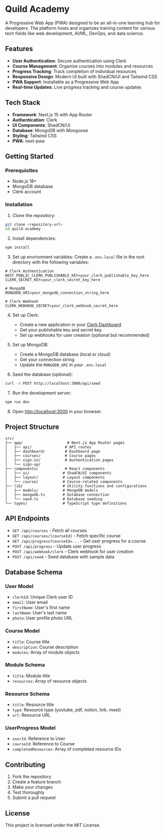 # Quild Academy

A Progressive Web App (PWA) designed to be an all-in-one learning hub for developers. The platform hosts and organizes training content for various tech fields like web development, AI/ML, DevOps, and data science.

## Features

- **User Authentication**: Secure authentication using Clerk
- **Course Management**: Organize courses into modules and resources
- **Progress Tracking**: Track completion of individual resources
- **Responsive Design**: Modern UI built with ShadCN/UI and Tailwind CSS
- **PWA Support**: Installable as a Progressive Web App
- **Real-time Updates**: Live progress tracking and course updates

## Tech Stack

- **Framework**: Next.js 15 with App Router
- **Authentication**: Clerk
- **UI Components**: ShadCN/UI
- **Database**: MongoDB with Mongoose
- **Styling**: Tailwind CSS
- **PWA**: next-pwa

## Getting Started

### Prerequisites

- Node.js 18+ 
- MongoDB database
- Clerk account

### Installation

1. Clone the repository:
```bash
git clone <repository-url>
cd quild-academy
```

2. Install dependencies:
```bash
npm install
```

3. Set up environment variables:
Create a `.env.local` file in the root directory with the following variables:

```env
# Clerk Authentication
NEXT_PUBLIC_CLERK_PUBLISHABLE_KEY=your_clerk_publishable_key_here
CLERK_SECRET_KEY=your_clerk_secret_key_here

# MongoDB
MONGODB_URI=your_mongodb_connection_string_here

# Clerk Webhook
CLERK_WEBHOOK_SECRET=your_clerk_webhook_secret_here
```

4. Set up Clerk:
   - Create a new application in your [Clerk Dashboard](https://dashboard.clerk.com)
   - Get your publishable key and secret key
   - Set up webhooks for user creation (optional but recommended)

5. Set up MongoDB:
   - Create a MongoDB database (local or cloud)
   - Get your connection string
   - Update the `MONGODB_URI` in your `.env.local`

6. Seed the database (optional):
```bash
curl -X POST http://localhost:3000/api/seed
```

7. Run the development server:
```bash
npm run dev
```

8. Open [http://localhost:3000](http://localhost:3000) in your browser.

## Project Structure

```
src/
├── app/                    # Next.js App Router pages
│   ├── api/               # API routes
│   ├── dashboard/         # Dashboard page
│   ├── courses/           # Course pages
│   ├── sign-in/           # Authentication pages
│   └── sign-up/
├── components/            # React components
│   ├── ui/               # ShadCN/UI components
│   ├── layout/           # Layout components
│   └── course/           # Course-related components
├── lib/                  # Utility functions and configurations
│   ├── models/           # MongoDB models
│   ├── mongodb.ts        # Database connection
│   └── seed.ts           # Database seeding
└── types/                # TypeScript type definitions
```

## API Endpoints

- `GET /api/courses` - Fetch all courses
- `GET /api/courses/[courseId]` - Fetch specific course
- `GET /api/progress?courseId=...` - Get user progress for a course
- `POST /api/progress` - Update user progress
- `POST /api/webhook/clerk` - Clerk webhook for user creation
- `POST /api/seed` - Seed database with sample data

## Database Schema

### User Model
- `clerkId`: Unique Clerk user ID
- `email`: User email
- `firstName`: User's first name
- `lastName`: User's last name
- `photo`: User profile photo URL

### Course Model
- `title`: Course title
- `description`: Course description
- `modules`: Array of module objects

### Module Schema
- `title`: Module title
- `resources`: Array of resource objects

### Resource Schema
- `title`: Resource title
- `type`: Resource type (youtube, pdf, notion, link, meet)
- `url`: Resource URL

### UserProgress Model
- `userId`: Reference to User
- `courseId`: Reference to Course
- `completedResources`: Array of completed resource IDs

## Contributing

1. Fork the repository
2. Create a feature branch
3. Make your changes
4. Test thoroughly
5. Submit a pull request

## License

This project is licensed under the MIT License.
